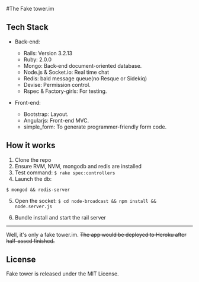 #The Fake tower.im


Tech Stack
-----------

* Back-end:

  * Rails: Version 3.2.13
  * Ruby: 2.0.0
  * Mongo: Back-end document-oriented database.
  * Node.js & Socket.io: Real time chat
  * Redis: bald message queue(no Resque or Sidekiq)
  * Devise: Permission control.
  * Rspec & Factory-girls: For testing.

* Front-end:

  * Bootstrap: Layout.
  * Angularjs: Front-end MVC.
  * simple_form: To generate programmer-friendly form code.

How it works
------

1. Clone the repo
2. Ensure RVM, NVM, mongodb and redis are installed
3. Test command: <code>$ rake spec:controllers</code>
4. Launch the db:
  ```
  $ mongod && redis-server
  ```
5. Open the socket: ```$ cd node-broadcast && npm install && node.server.js```

6. Bundle install and start the rail server

-------
Well, it's only a fake tower.im. <del>The app would be deployed to Heroku after half-assed finished.<del>

License
---------
Fake tower is released under the MIT License.